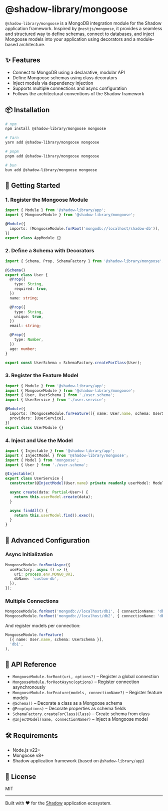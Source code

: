 # @shadow-library/mongoose

`@shadow-library/mongoose` is a MongoDB integration module for the Shadow application framework. Inspired by `@nestjs/mongoose`, it provides a seamless and structured way to define schemas, connect to databases, and inject Mongoose models into your application using decorators and a module-based architecture.

## ✨ Features

- Connect to MongoDB using a declarative, modular API
- Define Mongoose schemas using class decorators
- Inject models via dependency injection
- Supports multiple connections and async configuration
- Follows the architectural conventions of the Shadow framework

## 📦 Installation

```bash
# npm
npm install @shadow-library/mongoose mongoose

# Yarn
yarn add @shadow-library/mongoose mongoose

# pnpm
pnpm add @shadow-library/mongoose mongoose

# bun
bun add @shadow-library/mongoose mongoose
```

## 🚀 Getting Started

### 1. Register the Mongoose Module

```ts
import { Module } from '@shadow-library/app';
import { MongooseModule } from '@shadow-library/mongoose';

@Module({
  imports: [MongooseModule.forRoot('mongodb://localhost/shadow-db')],
})
export class AppModule {}
```

### 2. Define a Schema with Decorators

```ts
import { Schema, Prop, SchemaFactory } from '@shadow-library/mongoose';

@Schema()
export class User {
  @Prop({
    type: String,
    required: true,
  })
  name: string;

  @Prop({
    type: String,
    unique: true,
  })
  email: string;

  @Prop({
    type: Number,
  })
  age: number;
}

export const UserSchema = SchemaFactory.createForClass(User);
```

### 3. Register the Feature Model

```ts
import { Module } from '@shadow-library/app';
import { MongooseModule } from '@shadow-library/mongoose';
import { User, UserSchema } from './user.schema';
import { UserService } from './user.service';

@Module({
  imports: [MongooseModule.forFeature([{ name: User.name, schema: UserSchema }])],
  providers: [UserService],
})
export class UserModule {}
```

### 4. Inject and Use the Model

```ts
import { Injectable } from '@shadow-library/app';
import { InjectModel } from '@shadow-library/mongoose';
import { Model } from 'mongoose';
import { User } from './user.schema';

@Injectable()
export class UserService {
  constructor(@InjectModel(User.name) private readonly userModel: Model<User>) {}

  async create(data: Partial<User>) {
    return this.userModel.create(data);
  }

  async findAll() {
    return this.userModel.find().exec();
  }
}
```

## 🧩 Advanced Configuration

### Async Initialization

```ts
MongooseModule.forRootAsync({
  useFactory: async () => ({
    uri: process.env.MONGO_URI,
    dbName: 'custom-db',
  }),
});
```

### Multiple Connections

```ts
MongooseModule.forRoot('mongodb://localhost/db1', { connectionName: 'db1' }),
MongooseModule.forRoot('mongodb://localhost/db2', { connectionName: 'db2' }),
```

And register models per connection:

```ts
MongooseModule.forFeature(
  [{ name: User.name, schema: UserSchema }],
  'db1',
),
```

## 📖 API Reference

- `MongooseModule.forRoot(uri, options?)` – Register a global connection
- `MongooseModule.forRootAsync(options)` – Register connection asynchronously
- `MongooseModule.forFeature(models, connectionName?)` – Register feature models
- `@Schema()` – Decorate a class as a Mongoose schema
- `@Prop(options)` – Decorate properties as schema fields
- `SchemaFactory.createForClass(Class)` – Create schema from class
- `@InjectModel(name, connectionName?)` – Inject a Mongoose model

## 🛠 Requirements

- Node.js v22+
- Mongoose v8+
- Shadow application framework (based on `@shadow-library/app`)

## 📝 License

MIT

---

Built with ❤️ for the [Shadow](https://www.npmjs.com/org/shadow-library) application ecosystem.
